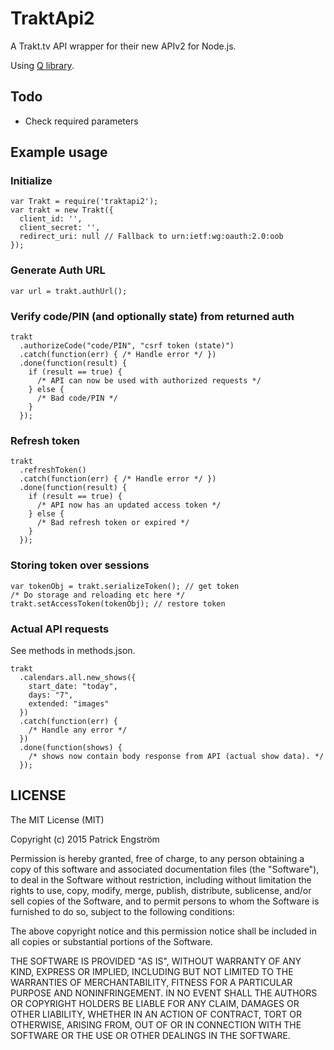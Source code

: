 # TraktApi2
A Trakt.tv API wrapper for their new APIv2 for Node.js.

Using [Q library](http://documentup.com/kriskowal/q/).

## Todo
* Check required parameters

## Example usage

### Initialize
```
var Trakt = require('traktapi2');
var trakt = new Trakt({
  client_id: '',
  client_secret: '',
  redirect_uri: null // Fallback to urn:ietf:wg:oauth:2.0:oob
});
```

### Generate Auth URL
```
var url = trakt.authUrl();
```

### Verify code/PIN (and optionally state) from returned auth
```
trakt
  .authorizeCode("code/PIN", "csrf token (state)")
  .catch(function(err) { /* Handle error */ })
  .done(function(result) {
    if (result == true) {
      /* API can now be used with authorized requests */
    } else {
      /* Bad code/PIN */
    }
  });
```

### Refresh token
```
trakt
  .refreshToken()
  .catch(function(err) { /* Handle error */ })
  .done(function(result) {
    if (result == true) {
      /* API now has an updated access token */
    } else {
      /* Bad refresh token or expired */
    }
  });
```

### Storing token over sessions
```
var tokenObj = trakt.serializeToken(); // get token
/* Do storage and reloading etc here */
trakt.setAccessToken(tokenObj); // restore token
```

### Actual API requests
See methods in methods.json.

```
trakt
  .calendars.all.new_shows({
    start_date: "today",
    days: "7",
    extended: "images"
  })
  .catch(function(err) {
    /* Handle any error */
  })
  .done(function(shows) {
    /* shows now contain body response from API (actual show data). */
  });
```

## LICENSE

The MIT License (MIT)

Copyright (c) 2015 Patrick Engström

Permission is hereby granted, free of charge, to any person obtaining a copy
of this software and associated documentation files (the "Software"), to deal
in the Software without restriction, including without limitation the rights
to use, copy, modify, merge, publish, distribute, sublicense, and/or sell
copies of the Software, and to permit persons to whom the Software is
furnished to do so, subject to the following conditions:

The above copyright notice and this permission notice shall be included in
all copies or substantial portions of the Software.

THE SOFTWARE IS PROVIDED "AS IS", WITHOUT WARRANTY OF ANY KIND, EXPRESS OR
IMPLIED, INCLUDING BUT NOT LIMITED TO THE WARRANTIES OF MERCHANTABILITY,
FITNESS FOR A PARTICULAR PURPOSE AND NONINFRINGEMENT. IN NO EVENT SHALL THE
AUTHORS OR COPYRIGHT HOLDERS BE LIABLE FOR ANY CLAIM, DAMAGES OR OTHER
LIABILITY, WHETHER IN AN ACTION OF CONTRACT, TORT OR OTHERWISE, ARISING FROM,
OUT OF OR IN CONNECTION WITH THE SOFTWARE OR THE USE OR OTHER DEALINGS IN
THE SOFTWARE.
